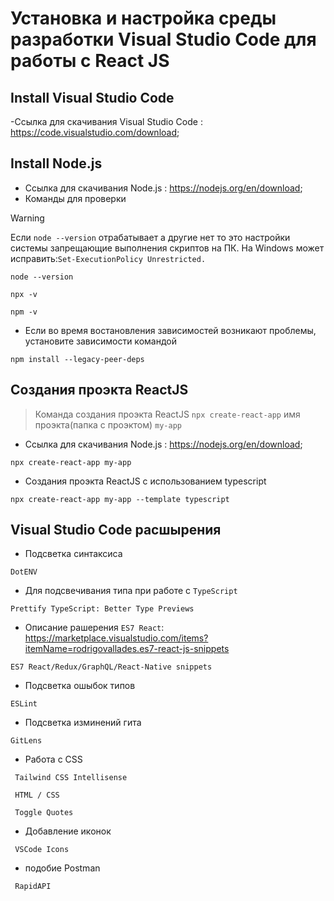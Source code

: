 # Установка и настройка среды разработки Visual Studio Code для работы с React JS

## Install Visual Studio Code
-Ссылка для скачивания Visual Studio Code : https://code.visualstudio.com/download;
## Install Node.js
- Ссылка для скачивания Node.js : https://nodejs.org/en/download;
- Команды для проверки
 > [!WARNING]
 > Если `node --version` отрабатывает а другие нет то это настройки системы запрещающие выполнения скриптов на ПК.
 > На Windows  может исправить:`Set-ExecutionPolicy Unrestricted.`

```
node --version
```
```
npx -v
```
```
npm -v
```
 - Если во время востановления зависимостей возникают проблемы, установите зависимости командой
```
npm install --legacy-peer-deps
```

## Создания проэкта ReactJS
> Команда создания проэкта ReactJS `npx create-react-app` имя проэкта(папка с проэктом) `my-app `
- Ссылка для скачивания Node.js : https://nodejs.org/en/download;
```
npx create-react-app my-app 
```
- Создания проэкта ReactJS с использованием typescript
```
npx create-react-app my-app --template typescript
```
## Visual Studio Code расшырения
- Подсветка синтаксиса
```
DotENV
```
 - Для подсвечивания типа при работе с  `TypeScript`
```
Prettify TypeScript: Better Type Previews
```
 - Описание рашерения `ES7 React`: https://marketplace.visualstudio.com/items?itemName=rodrigovallades.es7-react-js-snippets
```
ES7 React/Redux/GraphQL/React-Native snippets
```
 - Подсветка ошыбок типов
```
ESLint
```
- Подсветка изминений гита
```
GitLens
```
- Работа с CSS
```
 Tailwind CSS Intellisense
```
```
 HTML / CSS
```
```
 Toggle Quotes
```
- Добавление иконок
```
 VSCode Icons
```
- подобие Postman 
```
 RapidAPI
```

